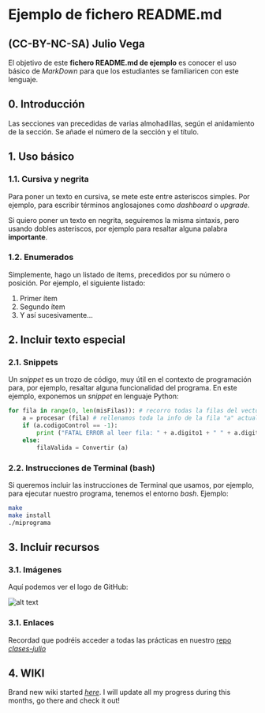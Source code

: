 # Ejemplo de fichero README.md
## (CC-BY-NC-SA) Julio Vega

El objetivo de este **fichero README.md de ejemplo** es conocer el uso básico de *MarkDown* para que los estudiantes se familiaricen con este lenguaje.

## 0. Introducción

Las secciones van precedidas de varias almohadillas, según el anidamiento de la sección. Se añade el número de la sección y el título.

## 1. Uso básico

### 1.1. Cursiva y negrita

Para poner un texto en cursiva, se mete este entre asteriscos simples. Por ejemplo, para escribir términos anglosajones como *dashboard* o *upgrade*.

Si quiero poner un texto en negrita, seguiremos la misma sintaxis, pero usando dobles asteriscos, por ejemplo para resaltar alguna palabra **importante**.

### 1.2. Enumerados

Simplemente, hago un listado de ítems, precedidos por su número o posición. Por ejemplo, el siguiente listado:

1. Primer ítem
2. Segundo ítem
3. Y así sucesivamente...

## 2. Incluir texto especial

### 2.1. Snippets

Un *snippet* es un trozo de código, muy útil en el contexto de programación para, por ejemplo, resaltar alguna funcionalidad del programa. En este ejemplo, exponemos un *snippet* en lenguaje Python:

```python
for fila in range(0, len(misFilas)): # recorro todas la filas del vector
    a = procesar (fila) # rellenamos toda la info de la fila "a" actual
    if (a.codigoControl == -1):
        print ("FATAL ERROR al leer fila: " + a.digito1 + " " + a.digito2 + ", " + a.tipo)
    else:
        filaValida = Convertir (a)
```

### 2.2. Instrucciones de Terminal (bash)

Si queremos incluir las instrucciones de Terminal que usamos, por ejemplo, para ejecutar nuestro programa, tenemos el entorno *bash*. Ejemplo:

```bash
make
make install
./miprograma
```

## 3. Incluir recursos

### 3.1. Imágenes

Aquí podemos ver el logo de GitHub:

![alt text](https://github.githubassets.com/images/modules/logos_page/GitHub-Logo.png "Logo de GitHub")

### 3.1. Enlaces

Recordad que podréis acceder a todas las prácticas en nuestro [repo *clases-julio*](https://github.com/clases-julio)

## 4. WIKI

Brand new wiki started [*here*](https://github.com/clases-julio/p0-welcome-cnebril2020/wiki/Carlos-Nebril%C2%B4s-Wiki). I will update all my progress during this months, go there and check it out!

 
 


